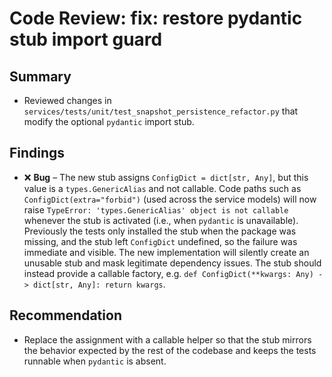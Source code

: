 # Code Review: fix: restore pydantic stub import guard

## Summary
- Reviewed changes in `services/tests/unit/test_snapshot_persistence_refactor.py` that modify the optional `pydantic` import stub.

## Findings
- :x: **Bug** – The new stub assigns `ConfigDict = dict[str, Any]`, but this value is a `types.GenericAlias` and not callable. Code paths such as `ConfigDict(extra="forbid")` (used across the service models) will now raise `TypeError: 'types.GenericAlias' object is not callable` whenever the stub is activated (i.e., when `pydantic` is unavailable). Previously the tests only installed the stub when the package was missing, and the stub left `ConfigDict` undefined, so the failure was immediate and visible. The new implementation will silently create an unusable stub and mask legitimate dependency issues. The stub should instead provide a callable factory, e.g. `def ConfigDict(**kwargs: Any) -> dict[str, Any]: return kwargs`.

## Recommendation
- Replace the assignment with a callable helper so that the stub mirrors the behavior expected by the rest of the codebase and keeps the tests runnable when `pydantic` is absent.
